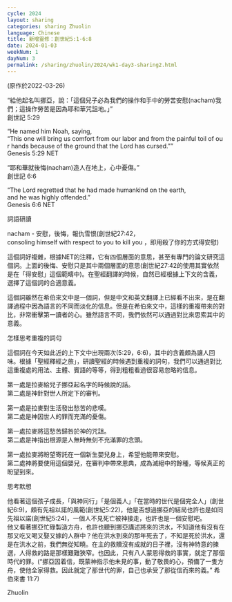 ```yaml
---
cycle: 2024
layout: sharing
categories: sharing Zhuolin
language: Chinese
title: 新增靈修：創世紀5:1-6:8
date: 2024-01-03
weekNum: 1
dayNum: 3
permalink: /sharing/zhuolin/2024/wk1-day3-sharing2.html
---
```

(原作於2022-03-26)

“給他起名叫挪亞，說：「這個兒子必為我們的操作和手中的勞苦安慰(nacham)我們；這操作勞苦是因為耶和華咒詛地。」”  
‭‭創世記 5:29  

“He named him Noah, saying, “This one will bring us comfort from our labor and from the painful toil of our hands because of the ground that the Lord has cursed.””  
‭‭Genesis 5:29 NET‬  

“耶和華就後悔(nacham)造人在地上，心中憂傷。”  
‭‭創世記 6:6 

“The Lord regretted that he had made humankind on the earth, and he was highly offended.”  
‭‭Genesis 6:6 ‭NET‬‬  

詞語研讀  

nacham - 安慰，後悔，報仇雪恨(創世紀27:42，consoling himself with respect to you to kill you <NET>，即用殺了你的方式得安慰)  

這個詞好複雜，根據NET的注釋，它有四個層面的意思，甚至有專門的論文研究這個詞。上面的後悔、安慰只是其中兩個層面的意思(創世紀27:42的使用其實依然是在「得安慰」這個範疇中)。在聖經翻譯的時候，自然已經根據上下文的含義，選擇了這個詞的合適意義。  

這個詞雖然在希伯來文中是一個詞，但是中文和英文翻譯上已經看不出來，是在翻譯過程中因為語言的不同而淡化的信息。但是在希伯來文中，這樣的重複帶來的對比，非常衝擊第一讀者的心。雖然語言不同，我們依然可以通過對比來思索其中的意義。  

怎樣思考重複的詞句  

這個詞在今天如此近的上下文中出現兩次(5:29，6:6)，其中的含義頗為讓人回味。根據「聖經釋經之旅」，研讀聖經的時候遇到重複的詞句，我們可以通過對比這重複處的用法、主體、賓語的等等，得到粗粗看過很容易忽略的信息。  

第一處是拉麥給兒子挪亞起名字的時候說的話。  
第二處是神針對世人所定下的審判。  

第一處是拉麥對生活發出愁苦的悲嘆。  
第二處是神因世人的罪而充滿的憂傷。  

第一處拉麥將這愁苦歸咎於神的咒詛。  
第二處是神指出根源是人無時無刻不充滿罪的念頭。  

第一處拉麥將盼望寄託在一個新生嬰兒身上，希望他能帶來安慰。  
第二處神將要使用這個嬰兒，在審判中帶來恩典，成為滅絕中的餘種，等候真正的盼望到來。  

思考默想  

他看著這個孩子成長，「與神同行」「是個義人」「在當時的世代是個完全人」(創世紀6:9)，頗有先祖以諾的風範(創世紀5:22)，他是否想過挪亞的結局也許也是如同先祖以諾(創世紀5:24)，一個人不見死亡被神接走，也許也是一個安慰吧。  
他又看著挪亞忙碌製造方舟，也許也聽到挪亞講述將來的洪水，不知道他有沒有在那又吃又喝又娶又嫁的人群中？他在洪水到來的那年死去了，不知是死於洪水，還是在洪水之前，我們無從知曉。在主的救贖沒有成就的日子裡，沒有神特意的揀選，人得救的路是那樣艱難狹窄。也因此，只有八人蒙恩得救的事實，就定了那個時代的罪。(“挪亞因着信，既蒙神指示他未見的事，動了敬畏的心，預備了一隻方舟，使他全家得救。因此就定了那世代的罪，自己也承受了那從信而來的義。” 希伯來書‬ ‭11:7‬)  

Zhuolin  
